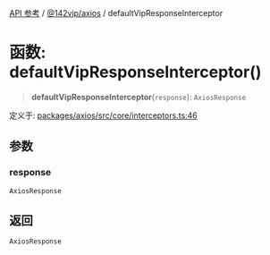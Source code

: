 [API 参考](../../../index.md) / [@142vip/axios](../index.md) / defaultVipResponseInterceptor

# 函数: defaultVipResponseInterceptor()

> **defaultVipResponseInterceptor**(`response`): `AxiosResponse`

定义于: [packages/axios/src/core/interceptors.ts:46](https://github.com/142vip/core-x/blob/b6807ccf6c96718daee70c368eee9968a0b34d48/packages/axios/src/core/interceptors.ts#L46)

## 参数

### response

`AxiosResponse`

## 返回

`AxiosResponse`
